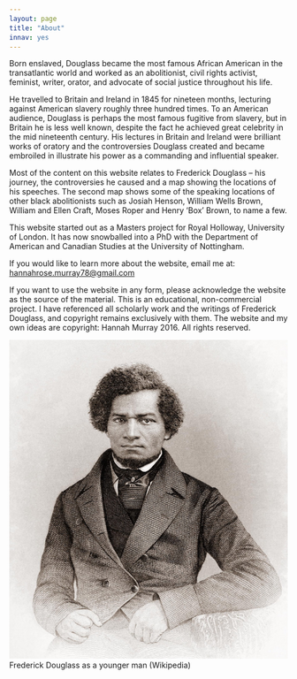 ```yaml
---
layout: page
title: "About"
innav: yes
---
```


Born enslaved, Douglass became the most famous African American in the transatlantic world and worked as an abolitionist, civil rights activist, feminist, writer, orator, and advocate of social justice throughout his life. 

He travelled to Britain and Ireland in 1845 for nineteen months, lecturing against American slavery roughly three hundred times. To an American audience, Douglass is perhaps the most famous fugitive from slavery, but in Britain he is less well known, despite the fact he achieved great celebrity in the mid nineteenth century. His lectures in Britain and Ireland were brilliant works of oratory and the controversies Douglass created and became embroiled in illustrate his power as a commanding and influential speaker.

Most of the content on this website relates to Frederick Douglass – his journey, the controversies he caused and a map showing the locations of his speeches. The second map shows some of the speaking locations of other black abolitionists such as Josiah Henson, William Wells Brown, William and Ellen Craft, Moses Roper and Henry ‘Box’ Brown, to name a few.

This website started out as a Masters project for Royal Holloway, University of London. It has now snowballed into a PhD with the Department of American and Canadian Studies at the University of Nottingham. 

If you would like to learn more about the website, email me at: [hannahrose.murray78@gmail.com](mailto:hannahrose.murray78@gmail.com) 

If you want to use the website in any form, please acknowledge the website as the source of the material. This is an educational, non-commercial project. I have referenced all scholarly work and the writings of Frederick Douglass, and copyright remains exclusively with them. The website and my own ideas are copyright: Hannah Murray 2016. All rights reserved.

<img src="/img/Frederick_Douglass.jpg" alt="Frederick Douglass as a younger man"/>
<span class="caption text-muted">Frederick Douglass as a younger man (Wikipedia)</span>
